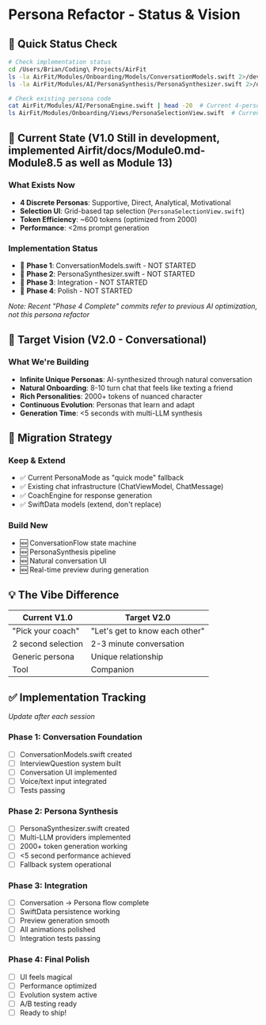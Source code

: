 # Persona Refactor - Status & Vision

## 🚀 Quick Status Check
```bash
# Check implementation status
cd /Users/Brian/Coding\ Projects/AirFit
ls -la AirFit/Modules/Onboarding/Models/ConversationModels.swift 2>/dev/null || echo "❌ Phase 1 not started"
ls -la AirFit/Modules/AI/PersonaSynthesis/PersonaSynthesizer.swift 2>/dev/null || echo "❌ Phase 2 not started"

# Check existing persona code
cat AirFit/Modules/AI/PersonaEngine.swift | head -20  # Current 4-persona system
ls AirFit/Modules/Onboarding/Views/PersonaSelectionView.swift  # Current selection UI
```

## 📍 Current State (V1.0 Still in development, implemented Airfit/docs/Module0.md-Module8.5 as well as Module 13)
### What Exists Now
- **4 Discrete Personas**: Supportive, Direct, Analytical, Motivational
- **Selection UI**: Grid-based tap selection (`PersonaSelectionView.swift`)
- **Token Efficiency**: ~600 tokens (optimized from 2000)
- **Performance**: <2ms prompt generation

### Implementation Status
- 🚧 **Phase 1**: ConversationModels.swift - NOT STARTED
- 🚧 **Phase 2**: PersonaSynthesizer.swift - NOT STARTED  
- 🚧 **Phase 3**: Integration - NOT STARTED
- 🚧 **Phase 4**: Polish - NOT STARTED

*Note: Recent "Phase 4 Complete" commits refer to previous AI optimization, not this persona refactor*

## 🎯 Target Vision (V2.0 - Conversational)
### What We're Building
- **Infinite Unique Personas**: AI-synthesized through natural conversation
- **Natural Onboarding**: 8-10 turn chat that feels like texting a friend
- **Rich Personalities**: 2000+ tokens of nuanced character
- **Continuous Evolution**: Personas that learn and adapt
- **Generation Time**: <5 seconds with multi-LLM synthesis

## 🔄 Migration Strategy
### Keep & Extend
- ✅ Current PersonaMode as "quick mode" fallback
- ✅ Existing chat infrastructure (ChatViewModel, ChatMessage)
- ✅ CoachEngine for response generation
- ✅ SwiftData models (extend, don't replace)

### Build New
- 🆕 ConversationFlow state machine
- 🆕 PersonaSynthesis pipeline
- 🆕 Natural conversation UI
- 🆕 Real-time preview during generation

## 💡 The Vibe Difference
| Current V1.0 | Target V2.0 |
|--------------|-------------|
| "Pick your coach" | "Let's get to know each other" |
| 2 second selection | 2-3 minute conversation |
| Generic persona | Unique relationship |
| Tool | Companion |

## ✅ Implementation Tracking
*Update after each session*

### Phase 1: Conversation Foundation
- [ ] ConversationModels.swift created
- [ ] InterviewQuestion system built
- [ ] Conversation UI implemented
- [ ] Voice/text input integrated
- [ ] Tests passing

### Phase 2: Persona Synthesis
- [ ] PersonaSynthesizer.swift created
- [ ] Multi-LLM providers implemented
- [ ] 2000+ token generation working
- [ ] <5 second performance achieved
- [ ] Fallback system operational

### Phase 3: Integration
- [ ] Conversation → Persona flow complete
- [ ] SwiftData persistence working
- [ ] Preview generation smooth
- [ ] All animations polished
- [ ] Integration tests passing

### Phase 4: Final Polish
- [ ] UI feels magical
- [ ] Performance optimized
- [ ] Evolution system active
- [ ] A/B testing ready
- [ ] Ready to ship!